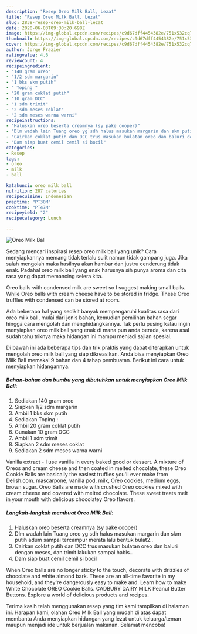 ```yaml
---
description: "Resep Oreo Milk Ball, Lezat"
title: "Resep Oreo Milk Ball, Lezat"
slug: 2838-resep-oreo-milk-ball-lezat
date: 2020-06-03T09:30:20.698Z
image: https://img-global.cpcdn.com/recipes/c9d67dff4454382e/751x532cq70/oreo-milk-ball-foto-resep-utama.jpg
thumbnail: https://img-global.cpcdn.com/recipes/c9d67dff4454382e/751x532cq70/oreo-milk-ball-foto-resep-utama.jpg
cover: https://img-global.cpcdn.com/recipes/c9d67dff4454382e/751x532cq70/oreo-milk-ball-foto-resep-utama.jpg
author: Jorge Frazier
ratingvalue: 4.6
reviewcount: 4
recipeingredient:
- "140 gram oreo"
- "1/2 sdm margarin"
- "1 bks skm putih"
- " Toping "
- "20 gram coklat putih"
- "10 gram DCC"
- "1 sdm trimit"
- "2 sdm meses coklat"
- "2 sdm meses warna warni"
recipeinstructions:
- "Haluskan oreo beserta creamnya (sy pake cooper)"
- "Dlm wadah lain Tuang oreo yg sdh halus masukan margarin dan skm putih adum sampai tercampur merata lalu bentuk bulat2.."
- "Cairkan coklat putih dan DCC trus masukan bulatan oreo dan baluri dengan meses, dan trimit lakukan sampai habis.."
- "Dam siap buat cemil cemil si bocil"
categories:
- Resep
tags:
- oreo
- milk
- ball

katakunci: oreo milk ball 
nutrition: 287 calories
recipecuisine: Indonesian
preptime: "PT30M"
cooktime: "PT47M"
recipeyield: "2"
recipecategory: Lunch

---
```



![Oreo Milk Ball](https://img-global.cpcdn.com/recipes/c9d67dff4454382e/751x532cq70/oreo-milk-ball-foto-resep-utama.jpg)

Sedang mencari inspirasi resep oreo milk ball yang unik? Cara menyiapkannya memang tidak terlalu sulit namun tidak gampang juga. Jika salah mengolah maka hasilnya akan hambar dan justru cenderung tidak enak. Padahal oreo milk ball yang enak harusnya sih punya aroma dan cita rasa yang dapat memancing selera kita.

Oreo balls with condensed milk are sweet so I suggest making small balls. While Oreo balls with cream cheese have to be stored in fridge. These Oreo truffles with condensed can be stored at room.

Ada beberapa hal yang sedikit banyak mempengaruhi kualitas rasa dari oreo milk ball, mulai dari jenis bahan, kemudian pemilihan bahan segar hingga cara mengolah dan menghidangkannya. Tak perlu pusing kalau ingin menyiapkan oreo milk ball yang enak di mana pun anda berada, karena asal sudah tahu triknya maka hidangan ini mampu menjadi sajian spesial.


Di bawah ini ada beberapa tips dan trik praktis yang dapat diterapkan untuk mengolah oreo milk ball yang siap dikreasikan. Anda bisa menyiapkan Oreo Milk Ball memakai 9 bahan dan 4 tahap pembuatan. Berikut ini cara untuk menyiapkan hidangannya.

<!--inarticleads1-->

##### Bahan-bahan dan bumbu yang dibutuhkan untuk menyiapkan Oreo Milk Ball:

1. Sediakan 140 gram oreo
1. Siapkan 1/2 sdm margarin
1. Ambil 1 bks skm putih
1. Sediakan  Toping :
1. Ambil 20 gram coklat putih
1. Gunakan 10 gram DCC
1. Ambil 1 sdm trimit
1. Siapkan 2 sdm meses coklat
1. Sediakan 2 sdm meses warna warni


Vanilla extract - I use vanilla in every baked good or dessert. A mixture of Oreos and cream cheese and then coated in melted chocolate, these Oreo Cookie Balls are basically the easiest truffles you&#39;ll ever make from Delish.com. mascarpone, vanilla pod, milk, Oreo cookies, medium eggs, brown sugar. Oreo Balls are made with crushed Oreo cookies mixed with cream cheese and covered with melted chocolate. These sweet treats melt in your mouth with delicious chocolatey Oreo flavors. 

<!--inarticleads2-->

##### Langkah-langkah membuat Oreo Milk Ball:

1. Haluskan oreo beserta creamnya (sy pake cooper)
1. Dlm wadah lain Tuang oreo yg sdh halus masukan margarin dan skm putih adum sampai tercampur merata lalu bentuk bulat2..
1. Cairkan coklat putih dan DCC trus masukan bulatan oreo dan baluri dengan meses, dan trimit lakukan sampai habis..
1. Dam siap buat cemil cemil si bocil


When Oreo balls are no longer sticky to the touch, decorate with drizzles of chocolate and white almond bark. These are an all-time favorite in my household, and they&#39;re dangerously easy to make and. Learn how to make White Chocolate OREO Cookie Balls. CADBURY DAIRY MILK Peanut Butter Buttons. Explore a world of delicious products and recipes. 

Terima kasih telah menggunakan resep yang tim kami tampilkan di halaman ini. Harapan kami, olahan Oreo Milk Ball yang mudah di atas dapat membantu Anda menyiapkan hidangan yang lezat untuk keluarga/teman maupun menjadi ide untuk berjualan makanan. Selamat mencoba!
